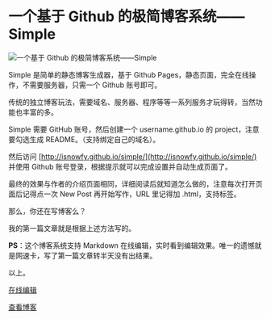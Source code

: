 # 一个基于 Github 的极简博客系统——Simple

![一个基于 Github 的极简博客系统——Simple][1]

Simple 是简单的静态博客生成器，基于 Github Pages，静态页面，完全在线操作，不需要服务器，只需一个 Github 账号即可。

传统的独立博客玩法，需要域名、服务器、程序等等一系列服务才玩得转，当然功能也丰富的多。

Simple 需要 GitHub 账号，然后创建一个 username.github.io 的 project，注意要勾选生成 README。（支持绑定自己的域名）。

然后访问 [http://isnowfy.github.io/simple/](http://isnowfy.github.io/simple/) 并使用 Github 账号登录，根据提示就可以完成设置并自动生成页面了。

最终的效果与作者的介绍页面相同，详细阅读后就知道怎么做的，注意每次打开页面后记得点一次 New Post 再开始写作，URL 里记得加 .html，支持标签。

那么，你还在写博客么？

我的第一篇文章就是根据上述方法写的。

**PS**：这个博客系统支持 Markdown 在线编辑，实时看到编辑效果。唯一的遗憾就是网速卡，写了第一篇文章转半天没有出结果。

以上。

[在线编辑](http://www.wanjunhua.com/blog/simple/src/index.html)

[查看博客](http://www.wanjunhua.top)


  [1]: https://img3.appinn.com/images/201405/simple.png
